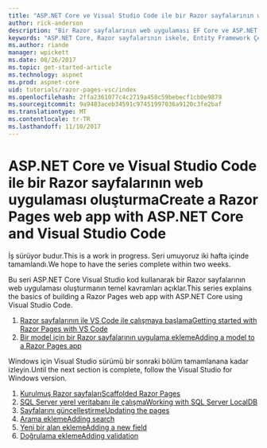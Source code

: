 ```yaml
---
title: "ASP.NET Core ve Visual Studio Code ile bir Razor sayfalarının web uygulaması oluşturma"
author: rick-anderson
description: "Bir Razor sayfalarının web uygulaması EF Core ve ASP.NET Core ile oluşturun."
keywords: "ASP.NET Core, Razor sayfalarının iskele, Entity Framework Çekirdek, EF, EF çekirdek, veritabanı, kodu, Visual Studio Code"
ms.author: riande
manager: wpickett
ms.date: 08/26/2017
ms.topic: get-started-article
ms.technology: aspnet
ms.prod: aspnet-core
uid: tutorials/razor-pages-vsc/index
ms.openlocfilehash: 2ffa2361077c4c2719a458c59bebecf1cb0e9879
ms.sourcegitcommit: 9a9483aceb34591c97451997036a9120c3fe2baf
ms.translationtype: MT
ms.contentlocale: tr-TR
ms.lasthandoff: 11/10/2017
---
```

# <a name="create-a-razor-pages-web-app-with-aspnet-core-and-visual-studio-code"></a><span data-ttu-id="c6db1-104">ASP.NET Core ve Visual Studio Code ile bir Razor sayfalarının web uygulaması oluşturma</span><span class="sxs-lookup"><span data-stu-id="c6db1-104">Create a Razor Pages web app with ASP.NET Core and Visual Studio Code</span></span>

<span data-ttu-id="c6db1-105">İş sürüyor budur.</span><span class="sxs-lookup"><span data-stu-id="c6db1-105">This is a work in progress.</span></span> <span data-ttu-id="c6db1-106">Seri umuyoruz iki hafta içinde tamamlandı.</span><span class="sxs-lookup"><span data-stu-id="c6db1-106">We hope to have the series complete within two weeks.</span></span>

<span data-ttu-id="c6db1-107">Bu seri ASP.NET Core Visual Studio kod kullanarak bir Razor sayfalarının web uygulaması oluşturmanın temel kavramları açıklar.</span><span class="sxs-lookup"><span data-stu-id="c6db1-107">This series explains the basics of building a Razor Pages web app with ASP.NET Core using Visual Studio Code.</span></span>

1. [<span data-ttu-id="c6db1-108">Razor sayfalarının ile VS Code ile çalışmaya başlama</span><span class="sxs-lookup"><span data-stu-id="c6db1-108">Getting started with Razor Pages with VS Code</span></span>](xref:tutorials/razor-pages-vsc/razor-pages-start)
1. [<span data-ttu-id="c6db1-109">Bir model için bir Razor sayfalarının uygulama ekleme</span><span class="sxs-lookup"><span data-stu-id="c6db1-109">Adding a model to a Razor Pages app</span></span>](xref:tutorials/razor-pages-vsc/model)

<span data-ttu-id="c6db1-110">Windows için Visual Studio sürümü bir sonraki bölüm tamamlanana kadar izleyin.</span><span class="sxs-lookup"><span data-stu-id="c6db1-110">Until the next section is complete, follow the Visual Studio for Windows version.</span></span>


1. [<span data-ttu-id="c6db1-111">Kurulmuş Razor sayfaları</span><span class="sxs-lookup"><span data-stu-id="c6db1-111">Scaffolded Razor Pages</span></span>](xref:tutorials/razor-pages/page)
1. [<span data-ttu-id="c6db1-112">SQL Server yerel veritabanı ile çalışma</span><span class="sxs-lookup"><span data-stu-id="c6db1-112">Working with SQL Server LocalDB</span></span>](xref:tutorials/razor-pages/sql)
1. [<span data-ttu-id="c6db1-113">Sayfalarını güncelleştirme</span><span class="sxs-lookup"><span data-stu-id="c6db1-113">Updating the pages</span></span>](xref:tutorials/razor-pages/da1)
1. [<span data-ttu-id="c6db1-114">Arama ekleme</span><span class="sxs-lookup"><span data-stu-id="c6db1-114">Adding search</span></span>](xref:tutorials/razor-pages/search)
1. [<span data-ttu-id="c6db1-115">Yeni bir alan ekleme</span><span class="sxs-lookup"><span data-stu-id="c6db1-115">Adding a new field</span></span>](xref:tutorials/razor-pages/new-field)
1. [<span data-ttu-id="c6db1-116">Doğrulama ekleme</span><span class="sxs-lookup"><span data-stu-id="c6db1-116">Adding validation</span></span>](xref:tutorials/razor-pages/validation)
